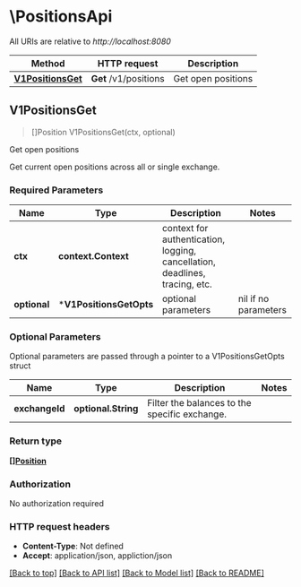 # \PositionsApi

All URIs are relative to *http://localhost:8080*

Method | HTTP request | Description
------------- | ------------- | -------------
[**V1PositionsGet**](PositionsApi.md#V1PositionsGet) | **Get** /v1/positions | Get open positions



## V1PositionsGet

> []Position V1PositionsGet(ctx, optional)

Get open positions

Get current open positions across all or single exchange.

### Required Parameters


Name | Type | Description  | Notes
------------- | ------------- | ------------- | -------------
**ctx** | **context.Context** | context for authentication, logging, cancellation, deadlines, tracing, etc.
 **optional** | ***V1PositionsGetOpts** | optional parameters | nil if no parameters

### Optional Parameters

Optional parameters are passed through a pointer to a V1PositionsGetOpts struct


Name | Type | Description  | Notes
------------- | ------------- | ------------- | -------------
 **exchangeId** | **optional.String**| Filter the balances to the specific exchange. | 

### Return type

[**[]Position**](Position.md)

### Authorization

No authorization required

### HTTP request headers

- **Content-Type**: Not defined
- **Accept**: application/json, appliction/json

[[Back to top]](#) [[Back to API list]](../README.md#documentation-for-api-endpoints)
[[Back to Model list]](../README.md#documentation-for-models)
[[Back to README]](../README.md)

